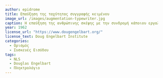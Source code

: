 ```yaml
---
author: epidrome
title: Επαύξηση της ταχύτητας συγγραφής κειμένου 
image_url: /images/augmentation-typewriter.jpg
caption: Η επαύξηση της ανθρώπινης σκέψης με την συνδρομή κάποιου εργαλείου είναι μια πολύ δυνατή ιδέα, αλλά ταυτόχρονα κάπως δύσκολη να την μοιραστούμε γιατί δεν υπάρχουν πολλά πετυχημένα παραδείγματα. Για αυτόν τον σκοπό, ο Douglas Engelbart συνήθιζε να κάνει ένα πείραμα ως αναλογία, όπου ζητούσε στους συνομιλητές του να γράψουν το ίδιο κείμενο με μια γραφομηχανή, με ένα στυλό, και τέλος με έναν στυλό δεμένο με ένα τούβλο. 
year: 1962 
license_url: "https://www.dougengelbart.org/"
license_text: Doug Engelbart Institute 
categories:
  - Ορισμός 
  - Συσκευές Εισόδου 
tags:
  - NLS 
  - Douglas Engelbart
  - Πληκτρολόγιο 
---
```

